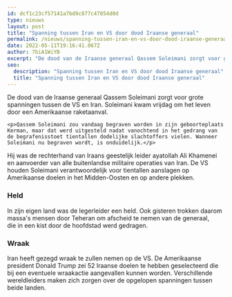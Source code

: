 ```yaml
---
id: dcf1c23cf57141a7bd9c877c47854d0d
type: nieuws
layout: post
title: "Spanning tussen Iran en VS door dood Iraanse generaal"
permalink: /nieuws/spanning-tussen-iran-en-vs-door-dood-iraanse-generaal/
date: 2022-05-11T19:16:41.067Z
author: 7biA1WiYB
excerpt: "De dood van de Iraanse generaal Qassem Soleimani zorgt voor grote spanningen tussen de VS en Iran. Soleimani kwam vrijdag om het leven door een Amerikaanse raketaanval.  "
seo:
  description: "Spanning tussen Iran en VS door dood Iraanse generaal"
  title: "Spanning tussen Iran en VS door dood Iraanse generaal"
---
```

De dood van de Iraanse generaal Qassem Soleimani zorgt voor grote spanningen tussen de VS en Iran. Soleimani kwam vrijdag om het leven door een Amerikaanse raketaanval.  

    <p>Qassem Soleimani zou vandaag begraven worden in zijn geboorteplaats Kerman, maar dat werd uitgesteld nadat vanochtend in het gedrang van de begrafenisstoet tientallen dodelijke slachtoffers vielen. Wanneer Soleimani nu begraven wordt, is onduidelijk.</p>
<p>Hij was de rechterhand van Iraans geestelijk leider ayatollah Ali Khamenei en aanvoerder van alle buitenlandse militaire operaties van Iran. De VS houden Soleimani verantwoordelijk voor tientallen aanslagen op Amerikaanse doelen in het Midden-Oosten en op andere plekken. </p>
<h3>Held</h3>
<p>In zijn eigen land was de legerleider een held. Ook gisteren trokken daarom massa's mensen door Teheran om afscheid te nemen van de generaal, die in een kist door de hoofdstad werd gedragen. </p>
<h3>Wraak</h3>
<p>Iran heeft gezegd wraak te zullen nemen op de VS. De Amerikaanse president Donald Trump zei 52 Iraanse doelen te hebben geselecteerd die bij een eventuele wraakactie aangevallen kunnen worden. Verschillende wereldleiders maken zich zorgen over de opgelopen spanningen tussen beide landen.</p>  
